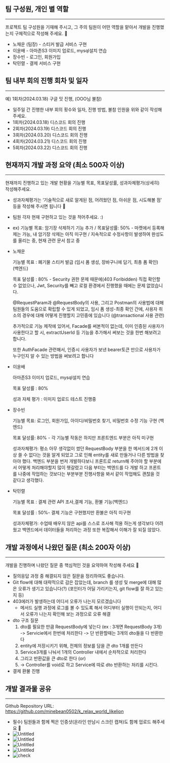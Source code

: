 ## 팀 구성원, 개인 별 역할

---

프로젝트 팀 구성원을 기재해 주시고, 그 주의 팀원이 어떤 역할을 맡아서 개발을 진행했는지 구체적으로 작성해 주세요. 🙂

- 노채운 (팀장) - 스티커 발급 서비스 구현
- 이윤배 - 아마존S3 이미지 업로드,  mysql설치 연습
- 장수빈 - 로그인, 회원가입
- 탁민렬 -  결제 서비스 구현

## 팀 내부 회의 진행 회차 및 일자

---

예) 1회차(2024.03.18) 구글 밋 진행, (OOO님 불참)

- 일주일 간 진행한 내부 회의 횟수와 일자, 진행 방법, 불참 인원을 위와 같이 작성해 주세요.
- 1회차(2024.03.18) 디스코드 회의 진행
- 2회차(2024.03.19) 디스코드 회의 진행
- 3회차(2024.03.20) 디스코드 회의 진행
- 4회차(2024.03.21) 디스코드 회의 진행
- 5회차(2024.03.22) 디스코드 회의 진행

## 현재까지 개발 과정 요약 (최소 500자 이상)

---

현재까지 진행하고 있는 개발 현황을 기능별 목표, 목표달성률, 성과자체평가(상세히) 작성해주세요.

- 성과자체평가는 ‘기술적으로 새로 알게된 점, 어려웠던 점, 아쉬운 점, 시도해볼 점' 등을 작성해 주시면 됩니다 🙂
- 팀원 각자 현재 구현하고 있는 것을 적어주세요. :)
- ex) 기능별 목표: 암기장 삭제하기 기능 추가 / 목표달성률: 50% - 마켓에서 등록해제는 가능, 내 암기장 삭제는 아직 미구현 / 지속적으로 수정사항이 발생하여 완성도를 올리는 중, 현재 관련 문서 참고 중
- 노채운

  기능별 목표 : 폐기물 스티커 발급 (임시 폼 생성, 장바구니에 담기, 최총 폼 확인) (백엔드)

  목표 달성률 : 80% - Security 권한 문제 때문에(403 Foribidden) 직접 확인할 수 없었으나, Jwt, Security를 빼고 로컬 환경에서 진행했을 때에는 문제 없었습니다.

  @RequestParam과 @RequestBody의 사용, 그리고 Postman의 사용법에 대해 팀원들의 도움으로 확립할 수 있게 되었고, 임시 폼 생성-최종 확인 간에, 사용자 취소의 경우에 대해 어떻게 진행할지 고민중에 있습니다 (@transactional 사용 관련)

  추가적으로 기능 제작에 있어서, Facade를 써본적이 없는데, 이미 인증된 사용자가 사용한다고 할 시, extractUserId 등 기능을 추가해서 써보는 것을 한번 해보려고 합니다.

  또한 AuthFacade 관련해서, 인증시 사용자가 보낸 bearer토큰 만으로 사용자가 누구인지 알 수 있는 방법을 써보려고 합니다

- 이윤배

  아마존S3 이미지 업로드,  mysql설치 연습

  목표 달성률 : 80%

  성과 자체 평가 : 이미지 업로드 테스트 진행중

- 장수빈

  기능별 목표: 로그인, 회원가입, 아이디/비밀번호 찾기, 비밀번호 수정 기능 구현 (백엔드)

  목표 달성률: 80% - 각 기능별 작동은 하지만 프론트엔드 부분은 아직 미구현

  성과자체평가: 평소 아무 생각없이 썼던 RequestBody 부분을 한 메서드에 2개 이상 쓸 수 없다는 것을 알게 되었고 그로 인해 entity를 새로 만들거나 다른 방법을 찾아야 했다. 백엔드 부분을 번저 개발하다보니 프론트로 return해 주어야 할 부분에서 어떻게 처리해야할지 많이 헷갈렸고 다음 부터는 백엔드를 다 개발 하고 프론트를 나중에 작업하는 것보다는 부분부분 진행사항을 봐서 같이 작업해도 괜찮을 것 같다고 생각했다.

- 탁민렬

  기능별 목표 : 결제 관련 API 조사,결제 기능, 환불 기능(백엔드)

  목표 달성률 : 50%- 결제 기능은 구현했지만 환불은 아직 미구현

  성과자체평가: 수업때 배우지 않은 api를 스스로 조사해 적용 하는게 생각보다 어려웠고 백엔드에서 데이터들을 처리하는 과정 또한 복잡해서 이해가 잘 되질 않았다.


## 개발 과정에서 나왔던 질문 (최소 200자 이상)

---

개발을 진행하며 나왔던 질문 중 핵심적인 것을 요약하여 작성해 주세요 🙂

- 질의응답 과정 중 해결되지 않은 질문을 정리하여도 좋습니다.
- Git flow에 대해 대략적으로 감은 잡았는데, branch 를 생성 및 merge에 대해 많은 오류가 생기고 있습니다(?) (포인터가 어딜 가리키는지, git flow를 잘 하고 있는지 등)
- 403에러가 발생하는데 어디서 오류가 나는지 모르겠습니다
  - 메서드 실행 과정에 로그를 볼 수 있도록 해서 어디부터 실행이 안되는지, 어디서 오류가 나는지 확인해 보는 과정으로 오류 해결
- dto 구조 질문
  1. dto를 필요한 만큼 RequestBody에 넣는다 (ex : 3개면 RequestBody 3개)
     -> Servicie에서 한번에 처리한다
     -> 단 반환할때는 3개의 dto들을 다 반환한다
  2. entity에 저장시키기 위해, 전체의 정보를 담을 큰 dto 1개를 만든다
    1. Service3개를 나눠서 1개의 Controller 내에서 순차적으로 처리한다
    2. 그리고 반환값을 큰 dto로 한다 (or)
    3. -> Controller를 void로 하고 Service에 따로 dto 반환하는 처리를 시킨다.
- 결제 환불 진행

## 개발 결과물 공유

---

Github Repository URL: https://github.com/minebean0502/k_relax_world_likelion

- 필수) 팀원들과 함께 찍은 인증샷(온라인 만남시 스크린 캡쳐)도 함께 업로드 해주세요 🙂
- ![Untitled](https://www.notion.so/image/https%3A%2F%2Fprod-files-secure.s3.us-west-2.amazonaws.com%2Fc69962b0-3951-485b-b10a-5bb29576bba8%2Febbe996a-3947-47ac-847e-ec000d3bc5a3%2FUntitled.png?table=block&id=989686a0-76a6-4cb9-b3df-04497410ec3e&spaceId=c69962b0-3951-485b-b10a-5bb29576bba8&width=450&userId=7af9430c-f86d-419b-89f5-85767bf0a982&cache=v2)
- ![Untitled](https://www.notion.so/image/https%3A%2F%2Fprod-files-secure.s3.us-west-2.amazonaws.com%2Fc69962b0-3951-485b-b10a-5bb29576bba8%2Fbd1e71ae-8b5c-4488-877e-ee6a5297ed17%2FUntitled.png?table=block&id=b64dd77c-12b4-480b-9585-542f538c7be1&spaceId=c69962b0-3951-485b-b10a-5bb29576bba8&width=470&userId=7af9430c-f86d-419b-89f5-85767bf0a982&cache=v2)
- ![Untitled](https://www.notion.so/image/https%3A%2F%2Fprod-files-secure.s3.us-west-2.amazonaws.com%2Fc69962b0-3951-485b-b10a-5bb29576bba8%2Ff4fb46fe-31ce-4592-8205-0265d4bb1ce7%2FUntitled.png?table=block&id=5882c325-417f-4bb4-9e6c-324ddc22173f&spaceId=c69962b0-3951-485b-b10a-5bb29576bba8&width=2000&userId=7af9430c-f86d-419b-89f5-85767bf0a982&cache=v2)
- ![Untitled](https://www.notion.so/image/https%3A%2F%2Fprod-files-secure.s3.us-west-2.amazonaws.com%2Fc69962b0-3951-485b-b10a-5bb29576bba8%2Fb89b9bf8-7539-4bc7-9cec-259ea3446e58%2FUntitled.png?table=block&id=c5a33c8a-d713-413b-899e-11a8057b4988&spaceId=c69962b0-3951-485b-b10a-5bb29576bba8&width=2000&userId=7af9430c-f86d-419b-89f5-85767bf0a982&cache=v2)
- ![check](https://www.notion.so/image/https%3A%2F%2Fprod-files-secure.s3.us-west-2.amazonaws.com%2Fc69962b0-3951-485b-b10a-5bb29576bba8%2Fb131ab19-0413-448a-b851-e146eb5e76b2%2FUntitled.png?table=block&id=a9e3f687-bff9-4b5b-8bc5-721e601fbb1d&spaceId=c69962b0-3951-485b-b10a-5bb29576bba8&width=2000&userId=7af9430c-f86d-419b-89f5-85767bf0a982&cache=v2)
